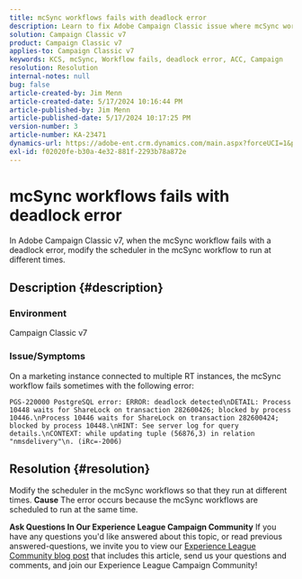 ```yaml
---
title: mcSync workflows fails with deadlock error
description: Learn to fix Adobe Campaign Classic issue where mcSync workflow fails with deadlock error. Modify the scheduler in mcSynch workflow.
solution: Campaign Classic v7
product: Campaign Classic v7
applies-to: Campaign Classic v7
keywords: KCS, mcSync, Workflow fails, deadlock error, ACC, Campaign
resolution: Resolution
internal-notes: null
bug: false
article-created-by: Jim Menn
article-created-date: 5/17/2024 10:16:44 PM
article-published-by: Jim Menn
article-published-date: 5/17/2024 10:17:25 PM
version-number: 3
article-number: KA-23471
dynamics-url: https://adobe-ent.crm.dynamics.com/main.aspx?forceUCI=1&pagetype=entityrecord&etn=knowledgearticle&id=98298421-9b14-ef11-9f8a-6045bd006268
exl-id: f02020fe-b30a-4e32-881f-2293b78a872e
---
```

# mcSync workflows fails with deadlock error


In Adobe Campaign Classic v7, when the mcSync workflow fails with a deadlock error, modify the scheduler in the mcSync workflow to run at different times.

## Description {#description}


### <b>Environment</b>

Campaign Classic v7



### <b>Issue/Symptoms</b>

On a marketing instance connected to multiple RT instances, the mcSync workflow fails sometimes with the following error:

`PGS-220000 PostgreSQL error: ERROR: deadlock detected\nDETAIL: Process 10448 waits for ShareLock on transaction 282600426; blocked by process 10446.\nProcess 10446 waits for ShareLock on transaction 282600424; blocked by process 10448.\nHINT: See server log for query details.\nCONTEXT: while updating tuple (56876,3) in relation "nmsdelivery"\n. (iRc=-2006)`


## Resolution {#resolution}


Modify the scheduler in the mcSync workflows so that they run at different times.
<b>Cause</b>
The error occurs because the mcSync workflows are scheduled to run at the same time.


<b>Ask Questions In Our Experience League Campaign Community</b>
If you have any questions you'd like answered about this topic, or read previous answered-questions, we invite you to view our [Experience League Community blog post](https://experienceleaguecommunities.adobe.com/t5/adobe-campaign-classic-blogs/introducing-top-kcs-articles-curated-for-your-troubleshooting/bc-p/672426#M132) that includes this article, send us your questions and comments, and join our Experience League Campaign Community!
